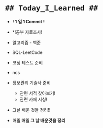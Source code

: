 # `## Today_I_Learned ##`

- **! 1 일 1 Commit !**
- *!공부 자료조사!
- 알고리즘 - 백준
- SQL-LeetCode
- 코딩 테스트 준비
- ncs
- 정보관리 기술사 준비
  - 관련 서적 찾아보기!
  - 관련 카페 서칭!
- 그날 배운 것들 정리!!

- **매일 매일 그 날 배운것을 정리**
